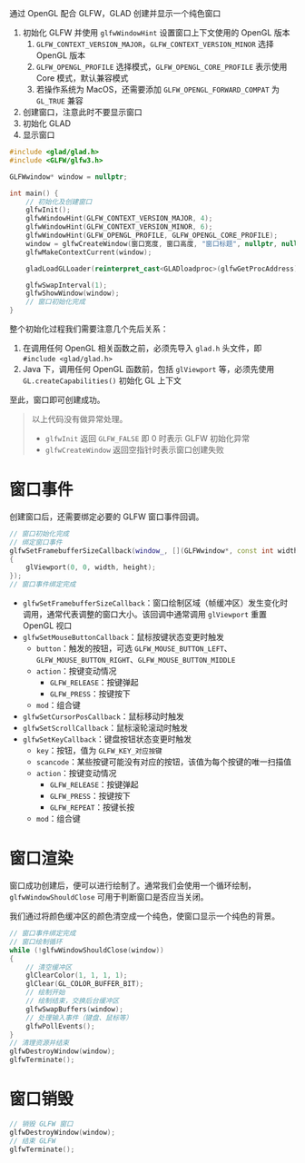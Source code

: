 通过 OpenGL 配合 GLFW，GLAD 创建并显示一个纯色窗口

1. 初始化 GLFW 并使用 `glfwWindowHint` 设置窗口上下文使用的 OpenGL 版本
    1. `GLFW_CONTEXT_VERSION_MAJOR`，`GLFW_CONTEXT_VERSION_MINOR` 选择 OpenGL 版本
    2. `GLFW_OPENGL_PROFILE` 选择模式，`GLFW_OPENGL_CORE_PROFILE` 表示使用 Core 模式，默认兼容模式
    3. 若操作系统为 MacOS，还需要添加 `GLFW_OPENGL_FORWARD_COMPAT` 为 `GL_TRUE` 兼容
2. 创建窗口，注意此时不要显示窗口
3. 初始化 GLAD
4. 显示窗口

```c++
#include <glad/glad.h>
#include <GLFW/glfw3.h>

GLFWwindow* window = nullptr;

int main() {
    // 初始化及创建窗口
    glfwInit();
    glfwWindowHint(GLFW_CONTEXT_VERSION_MAJOR, 4);
    glfwWindowHint(GLFW_CONTEXT_VERSION_MINOR, 6);
    glfwWindowHint(GLFW_OPENGL_PROFILE, GLFW_OPENGL_CORE_PROFILE);
    window = glfwCreateWindow(窗口宽度, 窗口高度, "窗口标题", nullptr, nullptr);
    glfwMakeContextCurrent(window);

    gladLoadGLLoader(reinterpret_cast<GLADloadproc>(glfwGetProcAddress));

    glfwSwapInterval(1);
    glfwShowWindow(window);
    // 窗口初始化完成
}
```

整个初始化过程我们需要注意几个先后关系：

1. 在调用任何 OpenGL 相关函数之前，必须先导入 `glad.h` 头文件，即 `#include <glad/glad.h>`
2. Java 下，调用任何 OpenGL 函数前，包括 `glViewport` 等，必须先使用 `GL.createCapabilities()` 初始化 GL 上下文

至此，窗口即可创建成功。

> 以上代码没有做异常处理。
>
> * `glfwInit` 返回 `GLFW_FALSE` 即 0 时表示 GLFW 初始化异常
> * `glfwCreateWindow` 返回空指针时表示窗口创建失败

# 窗口事件

创建窗口后，还需要绑定必要的 GLFW 窗口事件回调。

```c++
// 窗口初始化完成
// 绑定窗口事件
glfwSetFramebufferSizeCallback(window_, [](GLFWwindow*, const int width, const int height)
{
	glViewport(0, 0, width, height);
});
// 窗口事件绑定完成
```

* `glfwSetFramebufferSizeCallback`：窗口绘制区域（帧缓冲区）发生变化时调用，通常代表调整的窗口大小。该回调中通常调用 `glViewport` 重置 OpenGL 视口
* `glfwSetMouseButtonCallback`：鼠标按键状态变更时触发
    * `button`：触发的按钮，可选 `GLFW_MOUSE_BUTTON_LEFT`、`GLFW_MOUSE_BUTTON_RIGHT`、`GLFW_MOUSE_BUTTON_MIDDLE`
    * `action`：按键变动情况
        * `GLFW_RELEASE`：按键弹起
        * `GLFW_PRESS`：按键按下
    * `mod`：组合键
* `glfwSetCursorPosCallback`：鼠标移动时触发
* `glfwSetScrollCallback`：鼠标滚轮滚动时触发
* `glfwSetKeyCallback`：键盘按钮状态变更时触发
    * `key`：按钮，值为 `GLFW_KEY_对应按键`
    * `scancode`：某些按键可能没有对应的按钮，该值为每个按键的唯一扫描值
    * `action`：按键变动情况
        * `GLFW_RELEASE`：按键弹起
        * `GLFW_PRESS`：按键按下
        * `GLFW_REPEAT`：按键长按
    * `mod`：组合键
# 窗口渲染

窗口成功创建后，便可以进行绘制了。通常我们会使用一个循环绘制，`glfwWindowShouldClose` 可用于判断窗口是否应当关闭。

我们通过将颜色缓冲区的颜色清空成一个纯色，使窗口显示一个纯色的背景。

```c++
// 窗口事件绑定完成
// 窗口绘制循环
while (!glfwWindowShouldClose(window))
{
    // 清空缓冲区
    glClearColor(1, 1, 1, 1);
    glClear(GL_COLOR_BUFFER_BIT);
    // 绘制开始
    // 绘制结束，交换后台缓冲区
	glfwSwapBuffers(window);
	// 处理输入事件（键盘、鼠标等）
	glfwPollEvents();
}
// 清理资源并结束
glfwDestroyWindow(window);
glfwTerminate();
```
# 窗口销毁

```c++
// 销毁 GLFW 窗口
glfwDestroyWindow(window);
// 结束 GLFW
glfwTerminate();
```
